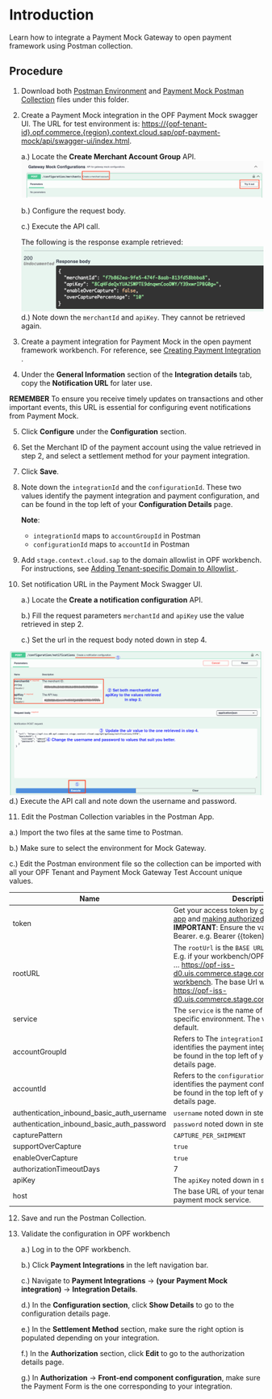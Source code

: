 # Introduction
Learn how to integrate a Payment Mock Gateway to open payment framework using Postman collection.

## Procedure
1.	Download both [Postman Environment](PaymentMock%20-%20PAYMENT_PAGE%20-%20PARTIAL_CHARGE%20-%20OPF_Environment_configuration.json) and [Payment Mock Postman Collection](PaymentMock%20-%20PAYMENT_PAGE%20-%20PARTIAL_CHARGE_Provider_configuration.json) files under this folder.
   
2.	Create a Payment Mock integration in the OPF Payment Mock swagger UI. The URL for test environment is: <https://{opf-tenant-id}.opf.commerce.{region}.context.cloud.sap/opf-payment-mock/api/swagger-ui/index.html>. 
   
    a.) Locate the **Create Merchant Account Group** API.
![](images/create_merchant_id_step.png)

    b.) Configure the request body.

    c.) Execute the API call.
  	
   	The following is the response example retrieved:
![](images/response_example.png)
    d.) Note down the ``merchantId`` and ``apiKey``. They cannot be retrieved again.

3. Create a payment integration for Payment Mock in the open payment framework workbench. For reference, see [Creating Payment Integration
   ](https://help.sap.com/docs/OPEN_PAYMENT_FRAMEWORK/3580ff1b17144b8780c055bbb7c2bed3/20a64f954df1425391757759011e7e6b.html).

4. Under the **General Information** section of the **Integration details** tab, copy the **Notification URL** for later use.

**REMEMBER**
To ensure you receive timely updates on transactions and other important events, this URL is essential for configuring event notifications from Payment Mock.

5. Click **Configure** under the **Configuration** section.

6. Set the Merchant ID of the payment account using the value retrieved in step 2, and select a settlement method for your payment integration.

7. Click **Save**.

8. Note down the ``integrationId`` and the ``configurationId``. These two values identify the payment integration and payment configuration, and can be found in the top left of your **Configuration Details** page.

   **Note**:
   * ``integrationId`` maps to ``accountGroupId`` in Postman
   * ``configurationId`` maps to ``accountId`` in Postman
   
9. Add ``stage.context.cloud.sap`` to the domain allowlist in OPF workbench. For instructions, see [Adding Tenant-specific Domain to Allowlist
](https://help.sap.com/docs/OPEN_PAYMENT_FRAMEWORK/3580ff1b17144b8780c055bbb7c2bed3/a6836485b4494cfaad4033b4ee7a9c64.html).

10. Set notification URL in the Payment Mock Swagger UI.

    a.) Locate the **Create a notification configuration** API.

    b.) Fill the request parameters ``merchantId`` and ``apiKey`` use the value retrieved in step 2.

    c.) Set the url in the request body noted down in step 4.

![](images/create_notification_config.png)
    d.) Execute the API call and note down the username and password.

11. Edit the Postman Collection variables in the Postman App.

   a.) Import the two files at the same time to Postman.

   b.) Make sure to select the environment for Mock Gateway.

   c.) Edit the Postman environment file so the collection can be imported with all your OPF Tenant and Payment Mock Gateway Test Account unique values.
   
| Name                                                                                 | Description                                                                                                                                                                                                                                                                                                                                                                                                              
| ------------------------------------------------------------------------------------ |--------------------------------------------------------------------------------------------------------------------------------------------------------------------------------------------------------------------------------------------------------------------------------------------------------------------------------------------------------------------------------------------------------------------------|
| token                                                                                | Get your access token by [creating an external app](https://help.sap.com/docs/OPEN_PAYMENT_FRAMEWORK/8ccca5bb539a49258e924b467ee4e1c2/d927d21974fe4b368e063f72733bf0fe.html) and [making authorized API calls](https://help.sap.com/docs/OPEN_PAYMENT_FRAMEWORK/8ccca5bb539a49258e924b467ee4e1c2/40c792e66e2942209dc853a43533d78d.html). **IMPORTANT**: Ensure the value is prefixed with Bearer. e.g. Bearer {{token}}. |                  
| rootURL                                                                              | The ``rootUrl`` is the ``BASE URL`` of your OPF tenant.  E.g. if your workbench/OPF cockpit url was this … https://opf-iss-d0.uis.commerce.stage.context.cloud.sap/opf-workbench. The base Url would be: https://opf-iss-d0.uis.commerce.stage.context.cloud.sap.                                                                                                                                                        | 
| service                                                                              | The ``service`` is the name of your OPF service in specific environment. The value is ``opf`` by default.                                                                                                                                                                                                                                                                                                                |                 
| accountGroupId                                                                      | Refers to The ``integrationId`` value that identifies the payment integration, which can be found in the top left of your configuration details page.                                                                                                                                                                                                                                                                    |                  
| accountId	                                                                    | Refers to the ``configurationId`` value that identifies the payment confguration, which can be found in the top left of your configuration details page.                                                                                                                                                                                                                                                                 |                                                                       
| authentication_inbound_basic_auth_username                                           | ``username`` noted down in step 10.                                                                                                                                                                                                                                                                                                                                                                                      |                  
| authentication_inbound_basic_auth_password                                           | ``password`` noted down in step 10.                                                                                                                                                                                                                                                                                                                                                                                      |                  
| capturePattern                                                                       | ``CAPTURE_PER_SHIPMENT``                                                                                                                                                                                                                                                                                                                                                                                                 |                  
| supportOverCapture                                                                   | ``true``                                                                                                                                                                                                                                                                                                                                                                                                                 |                  
| enableOverCapture                                                                    | ``true``                                                                                                                                                                                                                                                                                                                                                                                                                 |                  
| authorizationTimeoutDays                                                             | 7                                                                                                                                                                                                                                                                                                                                                                                                                        |                  
| apiKey                                                                               | The ``apiKey`` noted down in step 2.                                                                                                                                                                                                                                                                                                                                                                                     |                  
| host                                                                                 | The base URL of your tenant account in OPF payment mock service.                                                                                                                                                                                                                                                                                                                                                         |                  
              
12. Save and run the Postman Collection.


13. Validate the configuration in OPF workbench

     a.) Log in to the OPF workbench.
   
     b.) Click **Payment Integrations** in the left navigation bar.
   
     c.) Navigate to **Payment Integrations** -> **(your Payment Mock integration)** -> **Integration Details**.
   
     d.) In the **Configuration section**, click **Show Details** to go to the configuration details page.
   
     e.) In the **Settlement Method** section, make sure the right option is populated depending on your integration.
   
     f.) In the **Authorization** section, click **Edit** to go to the authorization details page.
   
     g.) In **Authorization** -> **Front-end component configuration**, make sure the Payment Form is the one corresponding to your integration.


      





